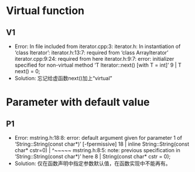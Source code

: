 # Virtual function
## V1
* Error:
In file included from iterator.cpp:3:
iterator.h: In instantiation of ‘class Iterator<int>’:
iterator.h:13:7:   required from ‘class ArrayIterator<int>’
iterator.cpp:9:24:   required from here
iterator.h:9:7: error: initializer specified for non-virtual method ‘T Iterator<T>::next() [with T = int]’
    9 |     T next() = 0;
* Solution:
忘记给虚函数next()加上“virtual”






# Parameter with default value
## P1
* Error:
mstring.h:18:8: error: default argument given for parameter 1 of ‘String::String(const char*)’ [-fpermissive]
   18 | inline String::String(const char* cstr=0)
      |        ^~~~~~
mstring.h:8:5: note: previous specification in ‘String::String(const char*)’ here
    8 |     String(const char* cstr = 0);
* Solution:
仅在函数声明中指定参数默认值，在函数实现中不能再有。